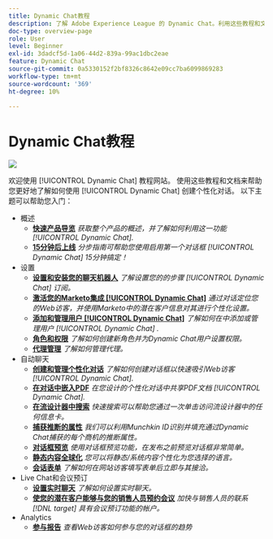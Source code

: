 ```yaml
---
title: Dynamic Chat教程
description: 了解 Adobe Experience League 的 Dynamic Chat。利用这些教程和文档，您可以进一步了解如何使用 Dynamic Chat 创建个性化对话。
doc-type: overview-page
role: User
level: Beginner
exl-id: 3dadcf5d-1a06-44d2-839a-99ac1dbc2eae
feature: Dynamic Chat
source-git-commit: 0a5330152f2bf8326c8642e09cc7ba6099869283
workflow-type: tm+mt
source-wordcount: '369'
ht-degree: 10%

---
```


# Dynamic Chat教程

![](assets/dynamic-chat-header.png)

欢迎使用 [!UICONTROL Dynamic Chat]  教程网站。 使用这些教程和文档来帮助您更好地了解如何使用 [!UICONTROL Dynamic Chat]  创建个性化对话。 以下主题可以帮助您入门：

* 概述
   * **[快速产品导览](product-tour.md)**
     *获取整个产品的概述，并了解如何利用这一功能 [!UICONTROL Dynamic Chat].*
   * **[15分钟后上线](go-live-in-15-minutes.md)**
     *分步指南可帮助您使用启用第一个对话框 [!UICONTROL Dynamic Chat]  15分钟搞定！*
* 设置
   * **[设置和安装您的聊天机器人](setup.md)**
     *了解设置您的的步骤 [!UICONTROL Dynamic Chat]  订阅。*
   * **[激活您的Marketo集成 [!UICONTROL Dynamic Chat]](marketo-integration.md)**
     *通过对话定位您的Web访客，并使用Marketo中的潜在客户信息对其进行个性化设置。*
   * **[添加和管理用户 [!UICONTROL Dynamic Chat]](user-management.md)**
     *了解如何在中添加或管理用户 [!UICONTROL Dynamic Chat] .*
   * **[角色和权限](roles-and-permissions.md)**
     *了解如何创建新角色并为Dynamic Chat用户设置权限。*
   * **[代理管理](agent-management.md)**
     *了解如何管理代理。*
* 自动聊天
   * **[创建和管理个性化对话](dialogue-management.md)**
     *了解如何创建对话框以快速吸引Web访客 [!UICONTROL Dynamic Chat].*
   * **[在对话中嵌入PDF](document-cloud-integration.md)**
     *在您设计的个性化对话中共享PDF文档 [!UICONTROL Dynamic Chat].*
   * **[在流设计器中搜索](search-in-stream-designer.md)**
     *快速搜索可以帮助您通过一次单击访问流设计器中的任何信息卡。*
   * **[捕获推断的属性](capture-inferred-attributes.md)**
     *我们可以利用Munchkin ID识别并填充通过Dynamic Chat捕获的每个商机的推断属性。*
   * **[对话框预览](dialogue-preview.md)**
     *使用对话框预览功能，在发布之前预览对话框非常简单。*
   * **[静态内容全球化](globalization-of-static-content.md)**
     *您可以将静态/系统内容个性化为您选择的语言。*
   * **[会话表单](conversational-forms.md)**
     *了解如何在网站访客填写表单后立即与其接洽。*
* Live Chat和会议预订
   * **[设置实时聊天](set-up-live-chat.md)**
     *了解如何设置实时聊天。*
   * **[使您的潜在客户能够与您的销售人员预约会议](meeting-booking.md)**
     *加快与销售人员的联系 [!DNL target] 具有会议预订功能的帐户。*
* Analytics
   * **[参与报告](engagement-report.md)**
     *查看Web访客如何参与您的对话框的趋势*

